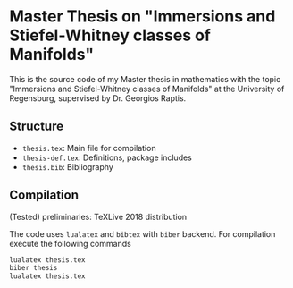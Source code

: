 # Master Thesis on "Immersions and Stiefel-Whitney classes of Manifolds"
This is the source code of my Master thesis in mathematics
with the topic "Immersions and Stiefel-Whitney classes of Manifolds"
at the University of Regensburg,
supervised by Dr. Georgios Raptis.


## Structure
- `thesis.tex`: Main file for compilation
- `thesis-def.tex`: Definitions, package includes
- `thesis.bib`: Bibliography


## Compilation
(Tested) preliminaries: TeXLive 2018 distribution

The code uses `lualatex` and `bibtex` with `biber` backend.
For compilation execute the following commands
```bash
lualatex thesis.tex
biber thesis
lualatex thesis.tex
```
